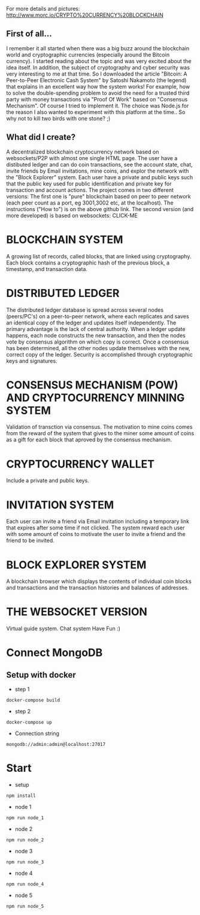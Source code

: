 For more details and pictures:
http://www.morc.io/CRYPTO%20CURRENCY%20BLOCKCHAIN

## First of all...
I remember it all started when there was a big buzz around the blockchain world and cryptographic currencies (especially around the Bitcoin currency). I started reading about the topic and was very excited about the idea itself. In addition, the subject of cryptography and cyber security was very interesting to me at that time. So I downloaded the article "Bitcoin: A Peer-to-Peer Electronic Cash System" by Satoshi Nakamoto (the legend) that explains in an excellent way how the system works! For example, how to solve the double-spending problem to avoid the need for a trusted third party with money transactions via "Proof Of Work" based on "Consensus Mechanism". Of course I tried to implement it. The choice was Node.js for the reason I also wanted to experiment with this platform at the time.. So why not to kill two birds with one stone? ;)

## What did I create?
A decentralized blockchain cryptocurrency network based on websockets/P2P with almost one single HTML page. The user have a distibuted ledger and can do coin transactions, see the account state, chat, invite friends by Email invitations, mine coins, and explor the network with the "Block Explorer" system. Each user have a private and public keys such that the public key used for public identification and private key for transaction and account actions. The project comes in two different versions: The first one is "pure" blockchain based on peer to peer network (each peer count as a port, eg 3001,3002 etc, at the localhost). The instructions ("How to") is on the above github link. The second version (and more developed) is based on websockets: CLICK-ME

# BLOCKCHAIN SYSTEM
A growing list of records, called blocks, that are linked using cryptography. Each block contains a cryptographic hash of the previous block, a timestamp, and transaction data.

# DISTRIBUTED LEDGER
The distributed ledger database is spread across several nodes (peers/PC's) on a peer-to-peer network, where each replicates and saves an identical copy of the ledger and updates itself independently. The primary advantage is the lack of central authority. When a ledger update happens, each node constructs the new transaction, and then the nodes vote by consensus algorithm on which copy is correct. Once a consensus has been determined, all the other nodes update themselves with the new, correct copy of the ledger. Security is accomplished through cryptographic keys and signatures.

# CONSENSUS MECHANISM (POW) AND CRYPTOCURRENCY MINNING SYSTEM
Validation of transction via consensus. The motivation to mine coins comes from the reward of the system that gives to the miner some amount of coins as a gift for each block that aproved by the consensus mechanism.

# CRYPTOCURRENCY WALLET
Include a private and public keys.

# INVITATION SYSTEM 
Each user can invite a friend via Email invitation including a temporary link that expires after some time if not clicked. The system reward each user with some amount of coins to motivate the user to invite a friend and the friend to be invited.

# BLOCK EXPLORER SYSTEM
A blockchain browser which displays the contents of individual coin blocks and transactions and the transaction histories and balances of addresses.

# THE WEBSOCKET VERSION
Virtual guide system.
Chat system
Have Fun :)


# Connect MongoDB
## Setup with docker 

- step 1 
```
docker-compose build
```

- step 2
```
docker-compose up
```

- Connection string

```
mongodb://admin:admin@localhost:27017
```

# Start

- setup
```
npm install
```

- node 1
```
npm run node_1
```

- node 2
```
npm run node_2
```

- node 3
```
npm run node_3
```

- node 4
```
npm run node_4
```

- node 5
```
npm run node_5
```


